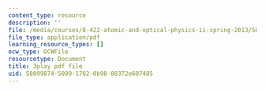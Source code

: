 ```yaml
---
content_type: resource
description: ''
file: /media/courses/8-422-atomic-and-optical-physics-ii-spring-2013/58099874509917620b9880372e607485_r_fWDSikuNQ.pdf
file_type: application/pdf
learning_resource_types: []
ocw_type: OCWFile
resourcetype: Document
title: 3play pdf file
uid: 58099874-5099-1762-0b98-80372e607485
---
```

